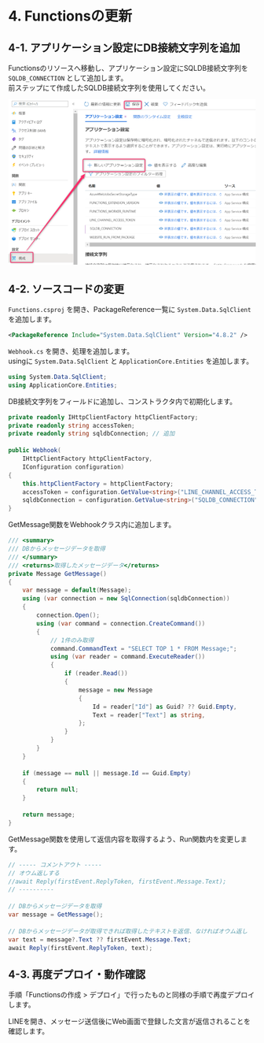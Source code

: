 # 4. Functionsの更新
## 4-1. アプリケーション設定にDB接続文字列を追加
Functionsのリソースへ移動し、アプリケーション設定にSQLDB接続文字列を `SQLDB_CONNECTION` として追加します。  
前ステップにて作成したSQLDB接続文字列を使用してください。  

![アプリケーション設定の追加](images/add_application_settings.png) 

## 4-2. ソースコードの変更
`Functions.csproj` を開き、PackageReference一覧に `System.Data.SqlClient` を追加します。

```xml
<PackageReference Include="System.Data.SqlClient" Version="4.8.2" />
```

`Webhook.cs` を開き、処理を追加します。  
usingに `System.Data.SqlClient` と `ApplicationCore.Entities` を追加します。

```csharp
using System.Data.SqlClient;
using ApplicationCore.Entities;
```

DB接続文字列をフィールドに追加し、コンストラクタ内で初期化します。

```csharp
private readonly IHttpClientFactory httpClientFactory;
private readonly string accessToken;
private readonly string sqldbConnection; // 追加

public Webhook(
    IHttpClientFactory httpClientFactory,
    IConfiguration configuration)
{
    this.httpClientFactory = httpClientFactory;
    accessToken = configuration.GetValue<string>("LINE_CHANNEL_ACCESS_TOKEN");
    sqldbConnection = configuration.GetValue<string>("SQLDB_CONNECTION"); // 追加
}
```

GetMessage関数をWebhookクラス内に追加します。

```csharp
/// <summary>
/// DBからメッセージデータを取得
/// </summary>
/// <returns>取得したメッセージデータ</returns>
private Message GetMessage()
{
    var message = default(Message);
    using (var connection = new SqlConnection(sqldbConnection))
    {
        connection.Open();
        using (var command = connection.CreateCommand())
        {
            // 1件のみ取得
            command.CommandText = "SELECT TOP 1 * FROM Message;";
            using (var reader = command.ExecuteReader())
            {
                if (reader.Read())
                {
                    message = new Message
                    {
                        Id = reader["Id"] as Guid? ?? Guid.Empty,
                        Text = reader["Text"] as string,
                    };
                }
            }
        }
    }

    if (message == null || message.Id == Guid.Empty)
    {
        return null;
    }

    return message;
}
```

GetMessage関数を使用して返信内容を取得するよう、Run関数内を変更します。

```csharp
// ----- コメントアウト -----
// オウム返しする
//await Reply(firstEvent.ReplyToken, firstEvent.Message.Text);
// ----------

// DBからメッセージデータを取得
var message = GetMessage();

// DBからメッセージデータが取得できれば取得したテキストを返信、なければオウム返し
var text = message?.Text ?? firstEvent.Message.Text;
await Reply(firstEvent.ReplyToken, text);
```

## 4-3. 再度デプロイ・動作確認
手順「Functionsの作成 > デプロイ」で行ったものと同様の手順で再度デプロイします。  
  
LINEを開き、メッセージ送信後にWeb画面で登録した文言が返信されることを確認します。

